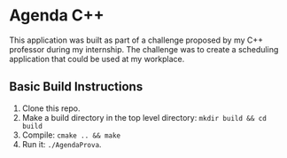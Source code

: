 # Agenda C++

This application was built as part of a challenge proposed by my C++ professor during my internship.
The challenge was to create a scheduling application that could be used at my workplace.

## Basic Build Instructions

1. Clone this repo.
2. Make a build directory in the top level directory: `mkdir build && cd build`
3. Compile: `cmake .. && make`
4. Run it: `./AgendaProva`.
